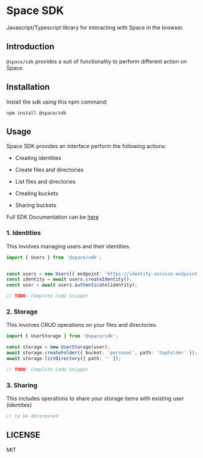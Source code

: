 # Space SDK
 Javascript/Typescript library for interacting with Space in the browser.
 
## Introduction
`@space/sdk` provides a suit of functionality to perform different action on Space.

## Installation
Install the sdk using this npm command:
```
npm install @space/sdk
```

## Usage
Space SDK provides an interface perform the following actions:
 

- Creating identities

- Create files and directories

- List files and directories

- Creating buckets

- Sharing buckets

Full SDK Documentation can be [here](https://fleekhq.github.io/space-sdk/)

### 1. Identities
This involves managing users and their identities.

```typescript
import { Users } from '@space/sdk';


const users = new Users({ endpoint: 'https://identity-service-endpoint.com' });
const identity = await users.createIdentity();
const user = await users.authenticate(identity);

// TODO: Complete Code Snippet
```

### 2. Storage
This involves CRUD operations on your files and directories.

```typescript
import { UserStorage } from '@space/sdk';

const storage = new UserStorage(user);
await storage.createFolder({ bucket: 'personal', path: 'topFolder' });
await storage.listDirectory({ path: '' });

// TODO: Complete Code Snippet
```

### 3. Sharing
This includes operations to share your storage items with existing user (identites)  

```typescript
// to be determined
```

## LICENSE
MIT
